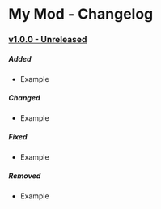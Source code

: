 # My Mod - Changelog

### <ins>v1.0.0 - Unreleased</ins>

##### Added
- Example

##### Changed
- Example

##### Fixed
- Example

##### Removed
- Example
